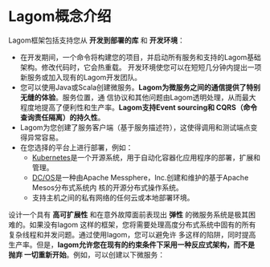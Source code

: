 Lagom概念介绍
===================================================================================
Lagom框架包括支持您从 **开发到部署的库** 和 **开发环境**：
+ 在开发期间，一个命令将构建您的项目，并启动所有服务和支持的Lagom基础架构。修改代码时，它会热重载。 
开发环境使您可以在短短几分钟内提出一项新服务或加入现有的Lagom开发团队。
+ 您可以使用Java或Scala创建微服务。**Lagom为微服务之间的通信提供了特别无缝的体验**。服务位置，通
信协议和其他问题由Lagom透明处理，从而最大程度地提高了便利性和生产率。**Lagom支持Event sourcing和
CQRS（命令查询责任隔离）的持久性**。
+ Lagom为您创建了服务客户端（基于服务描述符），这使得调用和测试端点变得异常容易。
+ 在您选择的平台上进行部署，例如：
    - [Kubernetes](https://kubernetes.io/)是一个开源系统，用于自动化容器化应用程序的部署，扩展和管理。
    - [DC/OS](https://dcos.io/)是一种由Apache Messphere，Inc.创建和维护的基于Apache Mesos分布式系统内
    核的开源分布式操作系统。
    - 支持主机之间的私有网络的任何云或本地部署环境。

设计一个具有 **高可扩展性** 和在意外故障面前表现出 **弹性** 的微服务系统是极其困难的。如果没有lagom
这样的框架，您将需要处理高度分布式系统中固有的所有复杂线程和并发问题。通过使用lagom，您可以避免许
多这样的陷阱，同时提高生产率。但是，**lagom允许您在现有的约束条件下采用一种反应式架构，而不是抛弃
一切重新开始**。例如，可以创建以下微服务：